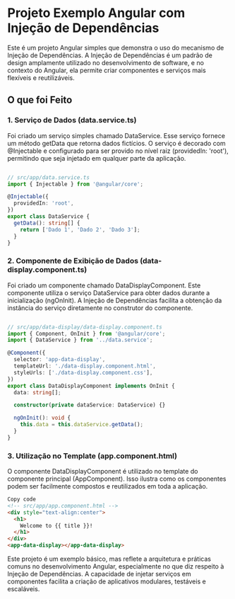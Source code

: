 # Projeto Exemplo Angular com Injeção de Dependências
Este é um projeto Angular simples que demonstra o uso do mecanismo de Injeção de Dependências. A Injeção de Dependências é um padrão de design amplamente utilizado no desenvolvimento de software, e no contexto do Angular, ela permite criar componentes e serviços mais flexíveis e reutilizáveis.


## O que foi Feito
### 1. Serviço de Dados (data.service.ts)
Foi criado um serviço simples chamado DataService. Esse serviço fornece um método getData que retorna dados fictícios. O serviço é decorado com @Injectable e configurado para ser provido no nível raiz (providedIn: 'root'), permitindo que seja injetado em qualquer parte da aplicação.

```typescript

// src/app/data.service.ts
import { Injectable } from '@angular/core';

@Injectable({
  providedIn: 'root',
})
export class DataService {
  getData(): string[] {
    return ['Dado 1', 'Dado 2', 'Dado 3'];
  }
}
```

### 2. Componente de Exibição de Dados (data-display.component.ts)
Foi criado um componente chamado DataDisplayComponent. Este componente utiliza o serviço DataService para obter dados durante a inicialização (ngOnInit). A Injeção de Dependências facilita a obtenção da instância do serviço diretamente no construtor do componente.

```typescript

// src/app/data-display/data-display.component.ts
import { Component, OnInit } from '@angular/core';
import { DataService } from '../data.service';

@Component({
  selector: 'app-data-display',
  templateUrl: './data-display.component.html',
  styleUrls: ['./data-display.component.css'],
})
export class DataDisplayComponent implements OnInit {
  data: string[];

  constructor(private dataService: DataService) {}

  ngOnInit(): void {
    this.data = this.dataService.getData();
  }
}
```

### 3. Utilização no Template (app.component.html)
O componente DataDisplayComponent é utilizado no template do componente principal (AppComponent). Isso ilustra como os componentes podem ser facilmente compostos e reutilizados em toda a aplicação.

```html
Copy code
<!-- src/app/app.component.html -->
<div style="text-align:center">
  <h1>
    Welcome to {{ title }}!
  </h1>
</div>
<app-data-display></app-data-display>
```

Este projeto é um exemplo básico, mas reflete a arquitetura e práticas comuns no desenvolvimento Angular, especialmente no que diz respeito à Injeção de Dependências. A capacidade de injetar serviços em componentes facilita a criação de aplicativos modulares, testáveis e escaláveis.